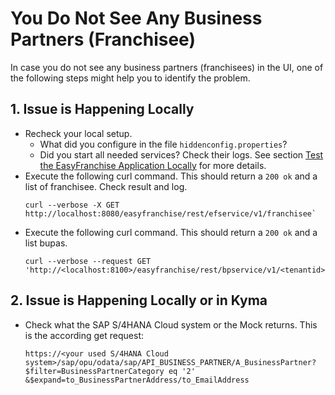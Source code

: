 # You Do Not See Any Business Partners (Franchisee)

In case you do not see any business partners (franchisees) in the UI, one of the following steps might help you to identify the problem.


## 1. Issue is Happening Locally

  * Recheck your local setup.
    * What did you configure in the file `hiddenconfig.properties`?
    * Did you start all needed services? Check their logs. See section [Test the EasyFranchise Application Locally](/documentation/prepare/test-app-locally/README.md) for more details.
  * Execute the following curl command. This should return a `200 ok` and a list of franchisee. Check result and log.
    ```
    curl --verbose -X GET http://localhost:8080/easyfranchise/rest/efservice/v1/franchisee`
    ```
  * Execute the following curl command. This should return a `200 ok` and a list bupas.
    ```
    curl --verbose --request GET 'http://<localhost:8100>/easyfranchise/rest/bpservice/v1/<tenantid>/bupa'
    ```

## 2. Issue is Happening Locally or in Kyma

* Check what the SAP S/4HANA Cloud system or the Mock returns. This is the according get request:

  ```
  https://<your used S/4HANA Cloud system>/sap/opu/odata/sap/API_BUSINESS_PARTNER/A_BusinessPartner?$filter=BusinessPartnerCategory eq '2' &$expand=to_BusinessPartnerAddress/to_EmailAddress
  ```